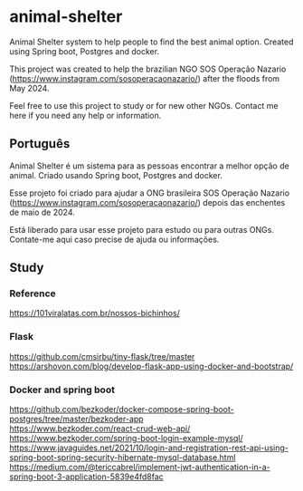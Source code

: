# animal-shelter
Animal Shelter system to help people to find the best animal option. Created using Spring boot, Postgres and docker.  

This project was created to help the brazilian NGO SOS Operação Nazario (https://www.instagram.com/sosoperacaonazario/) after the floods from May 2024.  

Feel free to use this project to study or for new other NGOs. Contact me here if you need any help or information.  

## Português

Animal Shelter  é um sistema para as pessoas encontrar a melhor opção de animal. Criado usando Spring boot, Postgres and docker.  

Esse projeto foi criado para ajudar a ONG brasileira SOS Operação Nazario (https://www.instagram.com/sosoperacaonazario/) depois das enchentes de maio de 2024.  

Está liberado para usar esse projeto para estudo ou para outras ONGs. Contate-me aqui caso precise de ajuda ou informações.  

## Study

### Reference
https://101viralatas.com.br/nossos-bichinhos/  

### Flask
https://github.com/cmsirbu/tiny-flask/tree/master  
https://arshovon.com/blog/develop-flask-app-using-docker-and-bootstrap/  

### Docker and spring boot
https://github.com/bezkoder/docker-compose-spring-boot-postgres/tree/master/bezkoder-app  
https://www.bezkoder.com/react-crud-web-api/  
https://www.bezkoder.com/spring-boot-login-example-mysql/  
https://www.javaguides.net/2021/10/login-and-registration-rest-api-using-spring-boot-spring-security-hibernate-mysql-database.html  
https://medium.com/@tericcabrel/implement-jwt-authentication-in-a-spring-boot-3-application-5839e4fd8fac  
